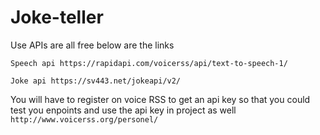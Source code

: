 # Joke-teller

Use APIs are all free below are the links

```Speech api https://rapidapi.com/voicerss/api/text-to-speech-1/```

```Joke api https://sv443.net/jokeapi/v2/```

You will have to register on voice RSS to get an api key so that you could test you enpoints and use the api key in project as well
```http://www.voicerss.org/personel/```

